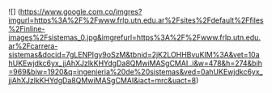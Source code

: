 ![]
(https://www.google.com.co/imgres?imgurl=https%3A%2F%2Fwww.frlp.utn.edu.ar%2Fsites%2Fdefault%2Ffiles%2Finline-images%2Fsistemas_0.jpg&imgrefurl=https%3A%2F%2Fwww.frlp.utn.edu.ar%2Fcarrera-sistemas&docid=7gLENPIgy9oSzM&tbnid=2jK2LOHHBvuKIM%3A&vet=10ahUKEwjdkc6yx_jjAhXJzlkKHYdgDa8QMwiMASgCMAI..i&w=478&h=274&bih=969&biw=1920&q=ingenieria%20de%20sistemas&ved=0ahUKEwjdkc6yx_jjAhXJzlkKHYdgDa8QMwiMASgCMAI&iact=mrc&uact=8)